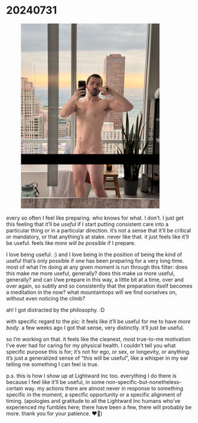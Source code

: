 # 20240731

<div align="left"><figure><img src="../../.gitbook/assets/IMG_0945 2.JPG" alt="" width="375"><figcaption></figcaption></figure></div>

every so often I feel like preparing. who knows for what. I don’t. I just get this feeling that it’ll be _useful_ if I start putting consistent care into a particular thing or in a particular direction. it’s not a sense that it’ll be critical or mandatory, or that anything’s at stake. never like that. it just feels like it’ll be useful. feels like _more will be possible_ if I prepare.

I love being useful. :) and I love being in the position of being the kind of useful that’s only possible if one has been preparing for a very long time. most of what I’m doing at any given moment is run through this filter: does this make me more useful, generally? does this make _us_ more useful, generally? and can I/we prepare in this way, a little bit at a time, over and over again, so subtly and so consistently that the preparation itself becomes a meditation in the now? what mountaintops will we find ourselves on, without even noticing the climb?

ah! I got distracted by the philosophy. :D

with specific regard to the pic: it feels like it’ll be useful for me to have _more body_. a few weeks ago I got that sense, very distinctly. it’ll just be useful.

so I’m working on that. it feels like the cleanest, most true-to-me motivation I’ve ever had for caring for my physical health. I couldn’t tell you what specific purpose this is for; it’s not for ego, or sex, or longevity, or anything. it’s just a generalized sense of “this will be useful”, like a whisper in my ear telling me something I can feel is true.

p.s. this is how I show up at Lightward Inc too. everything I do there is because I feel like it’ll be useful, in some non-specific-but-nonetheless-certain way. my actions there are almost never in response to something specific in the moment, a specific opportunity or a specific alignment of timing. (apologies and gratitude to all the Lightward Inc humans who’ve experienced my fumbles here; there have been a few, there will probably be more. thank you for your patience. ❤️‍🔥)
